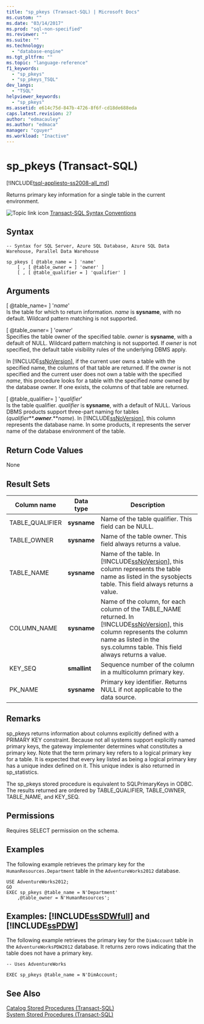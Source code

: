 ```yaml
---
title: "sp_pkeys (Transact-SQL) | Microsoft Docs"
ms.custom: ""
ms.date: "03/14/2017"
ms.prod: "sql-non-specified"
ms.reviewer: ""
ms.suite: ""
ms.technology: 
  - "database-engine"
ms.tgt_pltfrm: ""
ms.topic: "language-reference"
f1_keywords: 
  - "sp_pkeys"
  - "sp_pkeys_TSQL"
dev_langs: 
  - "TSQL"
helpviewer_keywords: 
  - "sp_pkeys"
ms.assetid: e614c75d-847b-4726-8f6f-cd18de688eda
caps.latest.revision: 27
author: "edmacauley"
ms.author: "edmaca"
manager: "cguyer"
ms.workload: "Inactive"
---
```

# sp_pkeys (Transact-SQL)
[!INCLUDE[tsql-appliesto-ss2008-all_md](../../includes/tsql-appliesto-ss2008-all-md.md)]

  Returns primary key information for a single table in the current environment.  
  
 ![Topic link icon](../../database-engine/configure-windows/media/topic-link.gif "Topic link icon") [Transact-SQL Syntax Conventions](../../t-sql/language-elements/transact-sql-syntax-conventions-transact-sql.md)  
  
## Syntax  
  
```  
-- Syntax for SQL Server, Azure SQL Database, Azure SQL Data Warehouse, Parallel Data Warehouse  
  
sp_pkeys [ @table_name = ] 'name'       
    [ , [ @table_owner = ] 'owner' ]   
    [ , [ @table_qualifier = ] 'qualifier' ]  
```  
  
## Arguments  
 [ @table_name= ] '*name*'  
 Is the table for which to return information. *name* is **sysname**, with no default. Wildcard pattern matching is not supported.  
  
 [ @table_owner= ] '*owner*'  
 Specifies the table owner of the specified table. *owner* is **sysname**, with a default of NULL. Wildcard pattern matching is not supported. If *owner* is not specified, the default table visibility rules of the underlying DBMS apply.  
  
 In [!INCLUDE[ssNoVersion](../../includes/ssnoversion-md.md)], if the current user owns a table with the specified name, the columns of that table are returned. If the *owner* is not specified and the current user does not own a table with the specified *name*, this procedure looks for a table with the specified *name* owned by the database owner. If one exists, the columns of that table are returned.  
  
 [ @table_qualifier= ] '*qualifier*'  
 Is the table qualifier. *qualifier* is **sysname**, with a default of NULL. Various DBMS products support three-part naming for tables (*qualifier***.***owner***.***name*). In [!INCLUDE[ssNoVersion](../../includes/ssnoversion-md.md)], this column represents the database name. In some products, it represents the server name of the database environment of the table.  
  
## Return Code Values  
 None  
  
## Result Sets  
  
|Column name|Data type|Description|  
|-----------------|---------------|-----------------|  
|TABLE_QUALIFIER|**sysname**|Name of the table qualifier. This field can be NULL.|  
|TABLE_OWNER|**sysname**|Name of the table owner. This field always returns a value.|  
|TABLE_NAME|**sysname**|Name of the table. In [!INCLUDE[ssNoVersion](../../includes/ssnoversion-md.md)], this column represents the table name as listed in the sysobjects table. This field always returns a value.|  
|COLUMN_NAME|**sysname**|Name of the column, for each column of the TABLE_NAME returned. In [!INCLUDE[ssNoVersion](../../includes/ssnoversion-md.md)], this column represents the column name as listed in the sys.columns table. This field always returns a value.|  
|KEY_SEQ|**smallint**|Sequence number of the column in a multicolumn primary key.|  
|PK_NAME|**sysname**|Primary key identifier. Returns NULL if not applicable to the data source.|  
  
## Remarks  
 sp_pkeys returns information about columns explicitly defined with a PRIMARY KEY constraint. Because not all systems support explicitly named primary keys, the gateway implementer determines what constitutes a primary key. Note that the term primary key refers to a logical primary key for a table. It is expected that every key listed as being a logical primary key has a unique index defined on it. This unique index is also returned in sp_statistics.  
  
 The sp_pkeys stored procedure is equivalent to SQLPrimaryKeys in ODBC. The results returned are ordered by TABLE_QUALIFIER, TABLE_OWNER, TABLE_NAME, and KEY_SEQ.  
  
## Permissions  
 Requires SELECT permission on the schema.  
  
## Examples  
 The following example retrieves the primary key for the `HumanResources.Department` table in the `AdventureWorks2012` database.  
  
```  
USE AdventureWorks2012;  
GO  
EXEC sp_pkeys @table_name = N'Department'  
    ,@table_owner = N'HumanResources';  
```  
  
## Examples: [!INCLUDE[ssSDWfull](../../includes/sssdwfull-md.md)] and [!INCLUDE[ssPDW](../../includes/sspdw-md.md)]  
 The following example retrieves the primary key for the `DimAccount` table in the `AdventureWorksPDW2012` database. It returns zero rows indicating that the table does not have a primary key.  
  
```  
-- Uses AdventureWorks  
  
EXEC sp_pkeys @table_name = N'DimAccount;  
```  
  
## See Also  
 [Catalog Stored Procedures &#40;Transact-SQL&#41;](../../relational-databases/system-stored-procedures/catalog-stored-procedures-transact-sql.md)   
 [System Stored Procedures &#40;Transact-SQL&#41;](../../relational-databases/system-stored-procedures/system-stored-procedures-transact-sql.md)  
  
  

